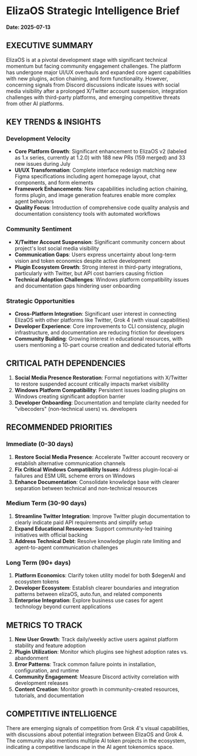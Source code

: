 # ElizaOS Strategic Intelligence Brief
**Date: 2025-07-13**

## EXECUTIVE SUMMARY
ElizaOS is at a pivotal development stage with significant technical momentum but facing community engagement challenges. The platform has undergone major UI/UX overhauls and expanded core agent capabilities with new plugins, action chaining, and form functionality. However, concerning signals from Discord discussions indicate issues with social media visibility after a prolonged X/Twitter account suspension, integration challenges with third-party platforms, and emerging competitive threats from other AI platforms.

## KEY TRENDS & INSIGHTS

### Development Velocity
- **Core Platform Growth**: Significant enhancement to ElizaOS v2 (labeled as 1.x series, currently at 1.2.0) with 188 new PRs (159 merged) and 33 new issues during July
- **UI/UX Transformation**: Complete interface redesign matching new Figma specifications including agent homepage layout, chat components, and form elements
- **Framework Enhancements**: New capabilities including action chaining, forms plugin, and image generation features enable more complex agent behaviors
- **Quality Focus**: Introduction of comprehensive code quality analysis and documentation consistency tools with automated workflows

### Community Sentiment
- **X/Twitter Account Suspension**: Significant community concern about project's lost social media visibility 
- **Communication Gaps**: Users express uncertainty about long-term vision and token economics despite active development
- **Plugin Ecosystem Growth**: Strong interest in third-party integrations, particularly with Twitter, but API cost barriers causing friction
- **Technical Adoption Challenges**: Windows platform compatibility issues and documentation gaps hindering user onboarding

### Strategic Opportunities
- **Cross-Platform Integration**: Significant user interest in connecting ElizaOS with other platforms like Twitter, Grok 4 (with visual capabilities)
- **Developer Experience**: Core improvements to CLI consistency, plugin infrastructure, and documentation are reducing friction for developers
- **Community Building**: Growing interest in educational resources, with users mentioning a 10-part course creation and dedicated tutorial efforts

## CRITICAL PATH DEPENDENCIES

1. **Social Media Presence Restoration**: Formal negotiations with X/Twitter to restore suspended account critically impacts market visibility
2. **Windows Platform Compatibility**: Persistent issues loading plugins on Windows creating significant adoption barrier
3. **Developer Onboarding**: Documentation and template clarity needed for "vibecoders" (non-technical users) vs. developers

## RECOMMENDED PRIORITIES

### Immediate (0-30 days)
1. **Restore Social Media Presence**: Accelerate Twitter account recovery or establish alternative communication channels
2. **Fix Critical Windows Compatibility Issues**: Address plugin-local-ai failures and ESM URL scheme errors on Windows
3. **Enhance Documentation**: Consolidate knowledge base with clearer separation between technical and non-technical resources

### Medium Term (30-90 days)
1. **Streamline Twitter Integration**: Improve Twitter plugin documentation to clearly indicate paid API requirements and simplify setup
2. **Expand Educational Resources**: Support community-led training initiatives with official backing
3. **Address Technical Debt**: Resolve knowledge plugin rate limiting and agent-to-agent communication challenges

### Long Term (90+ days)
1. **Platform Economics**: Clarify token utility model for both $degenAI and ecosystem tokens
2. **Developer Ecosystem**: Establish clearer boundaries and integration patterns between elizaOS, auto.fun, and related components
3. **Enterprise Integration**: Explore business use cases for agent technology beyond current applications

## METRICS TO TRACK

1. **New User Growth**: Track daily/weekly active users against platform stability and feature adoption
2. **Plugin Utilization**: Monitor which plugins see highest adoption rates vs. abandonment
3. **Error Patterns**: Track common failure points in installation, configuration, and runtime
4. **Community Engagement**: Measure Discord activity correlation with development releases
5. **Content Creation**: Monitor growth in community-created resources, tutorials, and documentation

## COMPETITIVE INTELLIGENCE
There are emerging signals of competition from Grok 4's visual capabilities, with discussions about potential integration between ElizaOS and Grok 4. The community also mentions multiple AI token projects in the ecosystem, indicating a competitive landscape in the AI agent tokenomics space.